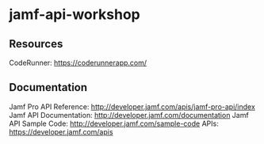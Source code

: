 # jamf-api-workshop

## Resources

CodeRunner: https://coderunnerapp.com/

## Documentation

Jamf Pro API Reference: http://developer.jamf.com/apis/jamf-pro-api/index
Jamf API Documentation: http://developer.jamf.com/documentation
Jamf API Sample Code: http://developer.jamf.com/sample-code
APIs: https://developer.jamf.com/apis